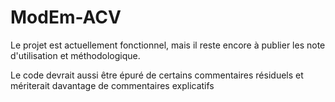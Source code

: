 # ModEm-ACV

Le projet est actuellement fonctionnel, mais il reste encore à publier les note d'utilisation et méthodologique.

Le code devrait aussi être épuré de certains commentaires résiduels et mériterait davantage de commentaires explicatifs
